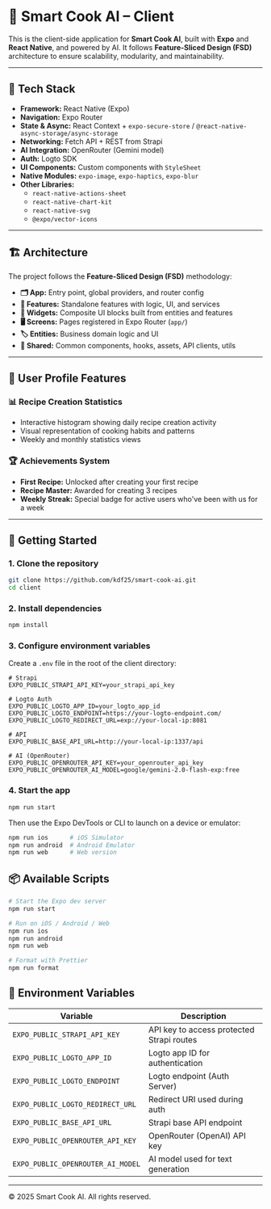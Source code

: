 # 📱 Smart Cook AI – Client

This is the client-side application for **Smart Cook AI**, built with **Expo** and **React Native**, and powered by AI. It follows **Feature-Sliced Design (FSD)** architecture to ensure scalability, modularity, and maintainability.

---

## 🧰 Tech Stack

- **Framework:** React Native (Expo)
- **Navigation:** Expo Router
- **State & Async:** React Context + `expo-secure-store` / `@react-native-async-storage/async-storage`
- **Networking:** Fetch API + REST from Strapi
- **AI Integration:** OpenRouter (Gemini model)
- **Auth:** Logto SDK
- **UI Components:** Custom components with `StyleSheet`
- **Native Modules:** `expo-image`, `expo-haptics`, `expo-blur`
- **Other Libraries:**
  - `react-native-actions-sheet`
  - `react-native-chart-kit`
  - `react-native-svg`
  - `@expo/vector-icons`

---

## 🏗️ Architecture

The project follows the **Feature-Sliced Design (FSD)** methodology:

- **🗂️ App:** Entry point, global providers, and router config
- **🧩 Features:** Standalone features with logic, UI, and services
- **🔧 Widgets:** Composite UI blocks built from entities and features
- **🖥️ Screens:** Pages registered in Expo Router (`app/`)
- **🏷️ Entities:** Business domain logic and UI
- **🔗 Shared:** Common components, hooks, assets, API clients, utils

---

## 👤 User Profile Features

### 📊 Recipe Creation Statistics
- Interactive histogram showing daily recipe creation activity
- Visual representation of cooking habits and patterns
- Weekly and monthly statistics views

### 🏆 Achievements System
- **First Recipe:** Unlocked after creating your first recipe
- **Recipe Master:** Awarded for creating 3 recipes
- **Weekly Streak:** Special badge for active users who've been with us for a week

---

## 🚀 Getting Started

### 1. Clone the repository

```bash
git clone https://github.com/kdf25/smart-cook-ai.git
cd client
```

### 2. Install dependencies

```bash
npm install
```

### 3. Configure environment variables

Create a `.env` file in the root of the client directory:

```dotenv
# Strapi
EXPO_PUBLIC_STRAPI_API_KEY=your_strapi_api_key

# Logto Auth
EXPO_PUBLIC_LOGTO_APP_ID=your_logto_app_id
EXPO_PUBLIC_LOGTO_ENDPOINT=https://your-logto-endpoint.com/
EXPO_PUBLIC_LOGTO_REDIRECT_URL=exp://your-local-ip:8081

# API
EXPO_PUBLIC_BASE_API_URL=http://your-local-ip:1337/api

# AI (OpenRouter)
EXPO_PUBLIC_OPENROUTER_API_KEY=your_openrouter_api_key
EXPO_PUBLIC_OPENROUTER_AI_MODEL=google/gemini-2.0-flash-exp:free
```

### 4. Start the app

```bash
npm run start
```

Then use the Expo DevTools or CLI to launch on a device or emulator:

```bash
npm run ios      # iOS Simulator
npm run android  # Android Emulator
npm run web      # Web version
```

## 📦 Available Scripts

```bash
# Start the Expo dev server
npm run start

# Run on iOS / Android / Web
npm run ios
npm run android
npm run web

# Format with Prettier
npm run format
```

## 📁 Environment Variables

| Variable | Description |
|----------|-------------|
| `EXPO_PUBLIC_STRAPI_API_KEY` | API key to access protected Strapi routes |
| `EXPO_PUBLIC_LOGTO_APP_ID` | Logto app ID for authentication |
| `EXPO_PUBLIC_LOGTO_ENDPOINT` | Logto endpoint (Auth Server) |
| `EXPO_PUBLIC_LOGTO_REDIRECT_URL` | Redirect URI used during auth |
| `EXPO_PUBLIC_BASE_API_URL` | Strapi base API endpoint |
| `EXPO_PUBLIC_OPENROUTER_API_KEY` | OpenRouter (OpenAI) API key |
| `EXPO_PUBLIC_OPENROUTER_AI_MODEL` | AI model used for text generation |

---

© 2025 Smart Cook AI. All rights reserved.